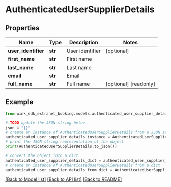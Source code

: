 # AuthenticatedUserSupplierDetails


## Properties

Name | Type | Description | Notes
------------ | ------------- | ------------- | -------------
**user_identifier** | **str** | User identifier | [optional] 
**first_name** | **str** | First name | 
**last_name** | **str** | Last name | 
**email** | **str** | Email | 
**full_name** | **str** | Full name | [optional] [readonly] 

## Example

```python
from wink_sdk_extranet_booking.models.authenticated_user_supplier_details import AuthenticatedUserSupplierDetails

# TODO update the JSON string below
json = "{}"
# create an instance of AuthenticatedUserSupplierDetails from a JSON string
authenticated_user_supplier_details_instance = AuthenticatedUserSupplierDetails.from_json(json)
# print the JSON string representation of the object
print(AuthenticatedUserSupplierDetails.to_json())

# convert the object into a dict
authenticated_user_supplier_details_dict = authenticated_user_supplier_details_instance.to_dict()
# create an instance of AuthenticatedUserSupplierDetails from a dict
authenticated_user_supplier_details_from_dict = AuthenticatedUserSupplierDetails.from_dict(authenticated_user_supplier_details_dict)
```
[[Back to Model list]](../README.md#documentation-for-models) [[Back to API list]](../README.md#documentation-for-api-endpoints) [[Back to README]](../README.md)


